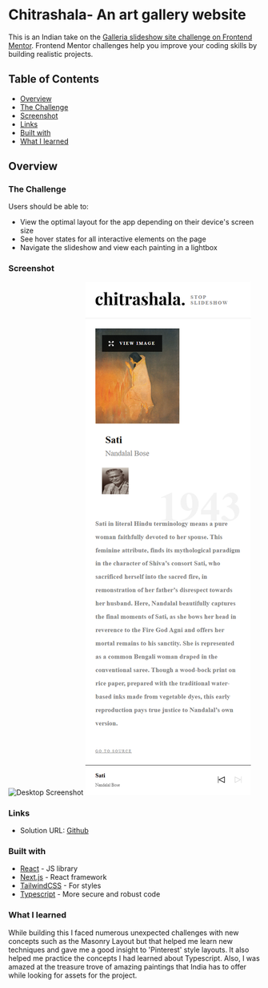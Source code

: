 # Chitrashala- An art gallery website 
This is an Indian take on the [Galleria slideshow site challenge on Frontend Mentor](https://www.frontendmentor.io/challenges/galleria-slideshow-site-tEA4pwsa6). Frontend Mentor challenges help you improve your coding skills by building realistic projects.

## Table of Contents
* [Overview](https://github.com/Ashrita-Das/art-gallery#overview)
* [The Challenge](https://github.com/Ashrita-Das/art-gallery#the-challenge)
* [Screenshot](https://github.com/Ashrita-Das/art-gallery#screenshot)
* [Links](https://github.com/Ashrita-Das/art-gallery#links)
* [Built with](https://github.com/Ashrita-Das/art-gallery#built-with)
* [What I learned](https://github.com/Ashrita-Das/art-gallery#what-i-learned)

## Overview
### The Challenge
Users should be able to:
* View the optimal layout for the app depending on their device's screen size
* See hover states for all interactive elements on the page
* Navigate the slideshow and view each painting in a lightbox
  
### Screenshot
![Desktop Screenshot](https://github.com/Ashrita-Das/art-gallery/blob/master/screenshots/screenshot-desktop.png)
![Mobile Screenshot](https://github.com/Ashrita-Das/art-gallery/blob/master/screenshots/screenshot-mobile.png)

### Links
* Solution URL: [Github](https://github.com/Ashrita-Das/art-gallery)

  
### Built with
* [React](https://react.dev/) - JS library
* [Next.js](https://nextjs.org/) - React framework
* [TailwindCSS](https://tailwindcss.com/) - For styles
* [Typescript](https://www.typescriptlang.org/) - More secure and robust code

### What I learned
While building this I faced numerous unexpected challenges with new concepts such as the Masonry Layout but that helped me learn new techniques and gave me a good insight to 'Pinterest' style layouts. It also helped me practice the concepts I had learned about Typescript. Also, I was amazed at the treasure trove of amazing paintings that India has to offer while looking for assets for the project.

